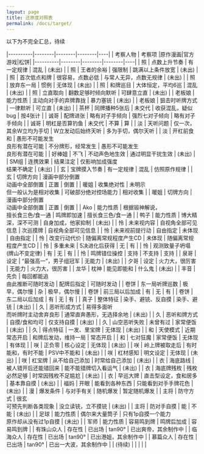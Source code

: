 ```yaml
---
layout: page
title: 还原度对照表
permalink: /docs/target/
---
```


以下为不完全汇总，待续

|----------|--------|--------|--------|----|
| 考察人物 | 考察项 |原作漫画|官方游戏|松饼|
|----------|--------|--------|--------|----|
| 照   | 点数上升节奏 | 有一定规律 | 混乱 | (未出) |
| 照   | 王者的余裕 | 强限制 | 跳满以上条件放宽 | (未出) |
| 照   | 首次低点和牌 | 很容易，点数必低 | 与常人无异，点数无规律 | (未出) |
| 照   | 放弃东一局 | 惯例 | 无体现 | (未出) |
| 照   | 和牌巡目 | 大体恒定，平均6巡 | 混乱 | (未出) |
| 照   | 立直取向 | 翻数足够时倾向默听 | 可肆意立直 | (未出) |
| 老板娘 | 能力性质 | 主动向对手的弃牌靠拢 | 暴力塞铳 | (未出) |
| 老板娘 | 狙击时听牌方式 | 一律默听 | 可立直 | (未出) |
| 茶杯 | 同牌播种5张后 | 未交代 | 收获混乱，疑似bug | 按4张计 |
| 诚哥 | 配牌进张 | 略有对子手倾向 | 强烈七对子倾向 | 略有对子手倾向 |
| 诚哥 | 明杠是否算钓鱼 | 未交代 | 不算 | 算 |
| 淡   | 天听问题 | 仅一次，其余W立均为手切 | W立发动后始终天听 | 多为手切，偶尔天听 |
| 淡   | 开杠前食和 | 愚形不可能发生<br />良形有潜在可能 | 不分牌形，经常发生 | 愚形不可能发生<br />良形有潜在可能 |
| 好棒姐 | 不飞 | 不动声色地生效 | 通过明显干扰生效 | (未出) |
| SM组 | 连携效果 | 结果注定 | 仅影响加成强度<br />结果不确定 | (未出) |
| 玄 | 宝牌摸入节奏 | 有一定规律 | 混乱 | 仿照原作规律 |
| 玄 | 切牌方向 | 漫画中部分倒置<br />动画中全部倒置 | 正置 | 倒置 |
| 暖姐 | 收集绝对性 | 未明示<br />但一般认为是相对收集 | 可破部分绝对控场能力 | 相对收集 |
| 暖姐 | 切牌方向 | 漫画中部分倒置<br />动画中全部倒置 | 正置 | 倒置 |
| Ako | 能力性质 | 根据锻神解说，<br />擅长食三色/食一通 | 鸣牌即加速 | 擅长食三色/食一通 |
| 鸭子 | 能力性质 | 博大精深，深不可测 | 自身加成，他家抑制 | (未出) |
| 怜 | 未来视内容 | 自视角全部可见信息 | 次巡摸牌 | 自视角全部可见信息 |
| 怜 | 未来视前提行动 | 自由指定 | 未体现 | 自由指定 |
| 怜 | 改变行动代价 | 随偏离常规程度产生CD | 未体现 | 随偏离常规程度产生CD |
| 怜 | 多重未来 | 5决进化后获得 | 无 | 有 |
| 怜 | 观测致量子坍塌<br />(牌山不变定律) | 有 | 无 | 有 |
| 怜 | 鸣牌错位操控 | 支持 | 不支持 | 支持 |
| 泉哥 | 设定 | “最强高一”，男子组冠军 | 无能力 | (未出) |
| 夕哥 | 设定 | 火力大，很厉害 | 无能力 | 火力大，很厉害 |
| 龙华 | 枕神 | 能见即能和 | 什么鬼 | (未出) |
| 丰音 | 先负 | 每回都能追<br />由此推断可随时发动 | 配牌后指定 | 可随时发动 |
| 卷饼 | 东一局听牌巡数 | 极早，偶尔慢 | 杂 | 极早，偶尔慢 |
| 卷饼 | 前三局以后加成 | 有 | 无 | 有 |
| 卷饼 | 东二局以后加成 | 有 | 无 | 有 |
| 真子 | 整体特征 | 染手、避铳、反自摸 | 染手、避铳 | (未出) |
| 久   | 恶听形成方式 | 易得多面听<br />而听牌时主动舍弃良形 | 通常直奔愚形，无选择余地 | (未出) |
| 久   | 恶听和牌方式 | 自摸/食和均可 | 仅支持自摸 | (未出) |
| 久   | 山空恶听失败 | 未曾有过 | 家常便饭 | (未出) |
| 久   | 得点特征 | 一发、里宝牌 | 无体现 | (未出) |
| 和   | 天使模式 | 近期常态开启 | 和牌后发动，维持一局 | 常态开启 |
| 和   | 七对狂魔 | 家常便饭 | 无体现 | 有体现 |
| 咲   | 正负零 | 核心设定 | 无体现 | (未出) |
| 咲   | 岭上牌被取走后 | 有时能和，有时不能 | PSV中不能和 | (未出) |
| 咲   | 杠材感知 | 明文设定 | 无体现 | (未出) |
| 咲   | 杠宝牌 | 从不给自己添加 | 时常给自己添加 | (未出) |
| 衣   | 海底路线 | 被人错开后还能错回来 | 能不能错牌切入看运气 | (未出) |
| 衣   | 海底牌残枚 | 残枚必然足够 | 时常因残枚不足尴尬 | (未出) |
| 衣   | 早巡大牌 | 直击型设定，食和居多 | 基本靠自摸 | (未出) |
| 福妈 | 开眼 | 能看到各种东西 | 只能看到对手手牌花色 | (未出) |
| 漫   | 爆发条件 | 与对手有关 | 随机爆发 | 暂定随机爆发 |
| 主将 | 防守方式 | 很玄<br />可预先判断各类现象 | 没立读铳，立不摸铳 | (未出) |
| 主将 | 防对手自摸 | 能 | 不能 | (未出) |
| 足球 | 能力性质 | 偶尔来大量筒子 | 只有1p自摸一个能力<br />原作却从没有过1p自摸 | (未出) |
| 军师 | 能力性质 | 容易鸣到牌 | 鸣牌后加成 | 容易鸣到牌 |
| 有珠山众人 | 存在性 | 已出场 | tan90° | 已出爽帝，其余制作中 |
| 临海众人 | 存在性 | 已出场 | tan90° | 已出港姐，其余制作中 |
| 慕篇众人 | 存在性 | 已出场 | tan90° | 已出一大波，其余制作中 |
| (待续) | | | | |


